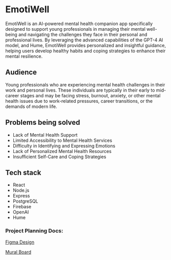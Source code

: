 # EmotiWell

EmotiWell is an AI-powered mental health companion app specifically designed to support young professionals in managing their mental well-being and navigating the challenges they face in their personal and professional lives. By leveraging the advanced capabilities of the GPT-4 AI model, and Hume, EmotiWell provides personalized and insightful guidance, helping users develop healthy habits and coping strategies to enhance their mental resilience.

## Audience

 Young professionals who are experiencing mental health challenges in their work and personal lives. These individuals are typically in their early to mid-career stages and may be facing stress, burnout, anxiety, or other mental health issues due to work-related pressures, career transitions, or the demands of modern life.

## Problems being solved

 * Lack of Mental Health Support
 * Limited Accessibility to Mental Health Services
 * Difficulty in Identifying and Expressing Emotions
 * Lack of Personalized Mental Health Resources
 * Insufficient Self-Care and Coping Strategies

## Tech stack

* React
* Node.js 
* Express
* PostgreSQL
* Firebase
* OpenAI
* Hume

### Project Planning Docs:

[Figma Design](https://www.figma.com/file/O3v8DXU5WQHBCuv0Rn2N4U/EmotiWell-Mvp?type=design&node-id=2509%3A804&t=8q7wy4Kpl4FiyhKU-1)

[Mural Board](https://app.mural.co/t/hackathonucber5937/m/hackathonucber5937/1687024422834/71a4b12dc8274a0ffe9d03c7fe5984f682d138a4?sender=u3d0acc58dc2fa69f98194775)
